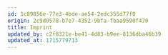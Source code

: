 ```yaml
---
id: 1c89856e-77e3-4bde-ae54-2edc355d77f0
origin: 2c9d0578-b7e7-4352-9bfa-fbaa9590f470
title: Imprint
updated_by: c2f8321e-be41-4d83-b9ee-8136dba46b39
updated_at: 1715779713
---
```

